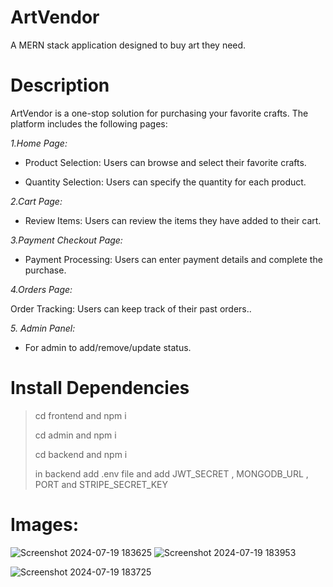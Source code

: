 # ArtVendor

A MERN stack application designed to buy art they need.

# Description

ArtVendor is a one-stop solution for purchasing your favorite crafts. The platform includes the following pages:

_1.Home Page:_

- Product Selection: Users can browse and select their favorite crafts.

- Quantity Selection: Users can specify the quantity for each product.

_2.Cart Page:_

- Review Items: Users can review the items they have added to their cart.

_3.Payment Checkout Page:_

- Payment Processing: Users can enter payment details and complete the purchase.

_4.Orders Page:_

Order Tracking: Users can keep track of their past orders..

_5. Admin Panel:_

- For admin to add/remove/update status. 

# Install Dependencies

> cd frontend and npm i
>
> cd admin and npm i
>
> cd backend and npm i
>
> in backend add .env file and add JWT_SECRET , MONGODB_URL , PORT and STRIPE_SECRET_KEY

# Images:
![Screenshot 2024-07-19 183625](https://github.com/user-attachments/assets/2958e39b-ddd7-49cc-a1ec-697fb0a00fdd)
![Screenshot 2024-07-19 183953](https://github.com/user-attachments/assets/4533d378-0b03-48dc-a4eb-4542884ee870)


![Screenshot 2024-07-19 183725](https://github.com/user-attachments/assets/058924bd-eb77-4219-b1e7-a349b14f6934)
